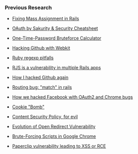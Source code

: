 <h3>Previous Research</h3>
<ul>
<li><p><a href="https://homakov.blogspot.com/2012/03/how-to.html">Fixing Mass Assignment in Rails</a></p></li>

<li><p><a href="/oauth">OAuth by Sakurity & Security Cheatsheet</a></p></li>
<li><p><a href="/otp">One-Time-Password Bruteforce Calculator</a></p></li>

<li><p><a href="https://homakov.blogspot.com/2013/03/hacking-github-with-webkit.html">Hacking Github with Webkit</a></p></li>

<li><p><a href="https://homakov.blogspot.com/2012/05/saferweb-injects-in-various-ruby.html">Ruby regexp pitfalls</a></p></li>


<li><p><a href="https://homakov.blogspot.com/2013/11/rjs-leaking-vulnerability-in-multiple.html">RJS is a vulnerability in multiple Rails apps</a></p></li>


<li><p><a href="https://homakov.blogspot.com/2014/02/how-i-hacked-github-again.html">How I hacked Github again</a></p></li>

<li><p><a href="https://homakov.blogspot.com/2012/04/whitelist-your-routes-match-is-evil.html">Routing bug: "match" in rails</a></p></li>


<li><p><a href="https://homakov.blogspot.com/2013/02/hacking-facebook-with-oauth2-and-chrome.html">How we hacked Facebook with OAuth2 and Chrome bugs</a></p></li>

<li><p><a href="https://homakov.blogspot.com/2014/01/cookie-bomb-or-lets-break-internet.html">Cookie "Bomb"</a></p></li>

<li><p><a href="https://homakov.blogspot.com/2014/01/using-content-security-policy-for-evil.html">Content Security Policy, for evil</a></p></li>

<li><p><a href="https://homakov.blogspot.com/2014/01/evolution-of-open-redirect-vulnerability.html">Evolution of Open Redirect Vulnerability</a></p></li>

<li><p><a href="https://homakov.blogspot.com/2013/03/brute-forcing-scripts-in-google-chrome.html">Brute-Forcing Scripts in Google Chrome</a></p></li>

<li><p><a href="https://homakov.blogspot.com/2014/02/paperclip-vulnerability-leading-to-xss.html">Paperclip vulnerability leading to XSS or RCE</a></p></li>

